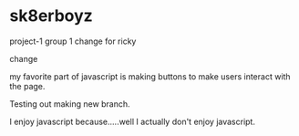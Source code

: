 # sk8erboyz
project-1 group 1
 change for ricky

 change


my favorite part of javascript is making buttons to make users interact with the page.

Testing out making new branch.

I enjoy javascript because.....well I actually don't enjoy javascript. 


